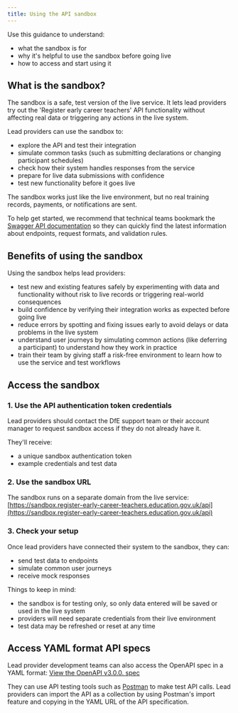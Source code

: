 ```yaml
---
title: Using the API sandbox
---
```


Use this guidance to understand: 

* what the sandbox is for
* why it's helpful to use the sandbox before going live
* how to access and start using it 

## What is the sandbox? 

The sandbox is a safe, test version of the live service. It lets lead providers try out the 'Register early career teachers' API functionality without affecting real data or triggering any actions in the live system. 

Lead providers can use the sandbox to: 

* explore the API and test their integration
* simulate common tasks (such as submitting declarations or changing participant schedules)
* check how their system handles responses from the service
* prepare for live data submissions with confidence
* test new functionality before it goes live 

The sandbox works just like the live environment, but no real training records, payments, or notifications are sent. 

To help get started, we recommend that technical teams bookmark the [Swagger API documentation](/api/docs/v3) so they can quickly find the latest information about endpoints, request formats, and validation rules.

## Benefits of using the sandbox 

Using the sandbox helps lead providers: 

* test new and existing features safely by experimenting with data and functionality without risk to live records or triggering real-world consequences
* build confidence by verifying their integration works as expected before going live
* reduce errors by spotting and fixing issues early to avoid delays or data problems in the live system
* understand user journeys by simulating common actions (like deferring a participant) to understand how they work in practice
* train their team by giving staff a risk-free environment to learn how to use the service and test workflows 

## Access the sandbox 

### 1. Use the API authentication token credentials 

Lead providers should contact the DfE support team or their account manager to request sandbox access if they do not already have it.  

They'll receive: 

* a unique sandbox authentication token
* example credentials and test data 

### 2. Use the sandbox URL 

The sandbox runs on a separate domain from the live service: [https://sandbox.register-early-career-teachers.education.gov.uk/api](https://sandbox.register-early-career-teachers.education.gov.uk/api)

### 3. Check your setup 

Once lead providers have connected their system to the sandbox, they can: 

* send test data to endpoints
* simulate common user journeys
* receive mock responses 

Things to keep in mind: 

* the sandbox is for testing only, so only data entered will be saved or used in the live system
* providers will need separate credentials from their live environment
* test data may be refreshed or reset at any time
  
## Access YAML format API specs 

Lead provider development teams can also access the OpenAPI spec in a YAML format: [View the OpenAPI v3.0.0. spec](/api/docs/v3/swagger.yaml)

They can use API testing tools such as [Postman](https://www.postman.com/) to make test API calls. Lead providers can import the API as a collection by using Postman's import feature and copying in the YAML URL of the API specification. 
